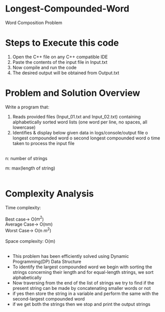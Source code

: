 # Longest-Compounded-Word
Word Composition Problem

# Steps to Execute this code
1. Open the C++  file on any C++ compatible IDE 
2. Paste the contents of the input file in Input.txt
3. Now compile and run the code
4. The desired output will be obtained from  Output.txt

# Problem and Solution Overview

Write a program that:
1. Reads provided files (Input_01.txt and Input_02.txt) containing alphabetically sorted word lists (one
word per line, no spaces, all lowercase)
2. Identifies & display below given data in logs/console/output file
o longest compounded word
o second longest compounded word
o time taken to process the input file
<br>
n: number of strings 

m: max(length of string)
<br>
<br>

# Complexity Analysis 
Time complexity:
<br>
<br>
Best case-> O($m^2$)
<br>
Average Case-> O(nm)
<br>
Worst Case-> O(n $m^2$)  
<br>
Space complexity: O(m)
<br>
<br>

* This problem has been efficiently solved using Dynamic Programming(DP) Data Structure
* To identify the largest compounded word we begin with sorting the strings concerning their length and for equal-length strings, we sort alphabetically
* Now traversing from the end of the list of strings we try to find if the present string can be made by concatenating smaller words or not
* if yes then store the string in a variable and perform  the same  with the second-largest compounded word
* if we get both the strings then we stop and print the output strings
